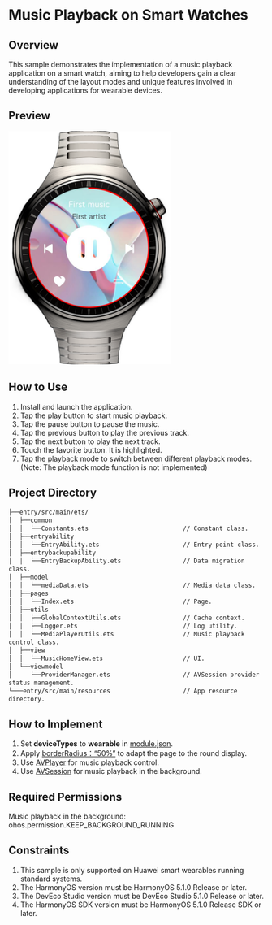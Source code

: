 # Music Playback on Smart Watches

## Overview

This sample demonstrates the implementation of a music playback application on a smart watch, aiming to help developers gain a clear understanding of the layout modes and unique features involved in developing applications for wearable devices.

## Preview

<img src='./screenshots/device/img.png' width="320">

## How to Use

1. Install and launch the application.
2. Tap the play button to start music playback.
3. Tap the pause button to pause the music.
4. Tap the previous button to play the previous track.
5. Tap the next button to play the next track.
6. Touch the favorite button. It is highlighted.
7. Tap the playback mode to switch between different playback modes. (Note: The playback mode function is not implemented)

## Project Directory

```
├──entry/src/main/ets/ 
│  ├──common 
│  │  └──Constants.ets                          // Constant class. 
│  ├──entryability 
│  │  └──EntryAbility.ets                       // Entry point class. 
│  ├──entrybackupability 
│  │  └──EntryBackupAbility.ets                 // Data migration class. 
│  ├──model 
│  │  └──mediaData.ets                          // Media data class. 
│  ├──pages 
│  │  └──Index.ets                              // Page. 
│  ├──utils 
│  │  ├──GlobalContextUtils.ets                 // Cache context. 
│  │  ├──Logger.ets                             // Log utility. 
│  │  └──MediaPlayerUtils.ets                   // Music playback control class. 
│  ├──view 
│  │  └──MusicHomeView.ets                      // UI. 
│  └──viewmodel 
│     └──ProviderManager.ets                    // AVSession provider status management. 
└───entry/src/main/resources                    // App resource directory.
```

## How to Implement

1. Set **deviceTypes** to **wearable** in [module.json](entry/src/main/module.json5).
2. Apply [borderRadius：“50%”](entry/src/main/ets/pages/Index.ets) to adapt the page to the round display.
3. Use [AVPlayer](entry/src/main/ets/utils/MediaPlayerUtils.ets) for music playback control.
4. Use [AVSession](entry/src/main/ets/viewmodel/ProviderManager.ets) for music playback in the background.

## Required Permissions

Music playback in the background: ohos.permission.KEEP_BACKGROUND_RUNNING

## Constraints

1. This sample is only supported on Huawei smart wearables running standard systems.
2. The HarmonyOS version must be HarmonyOS 5.1.0 Release or later.
3. The DevEco Studio version must be DevEco Studio 5.1.0 Release or later.
4. The HarmonyOS SDK version must be HarmonyOS 5.1.0 Release SDK or later.
